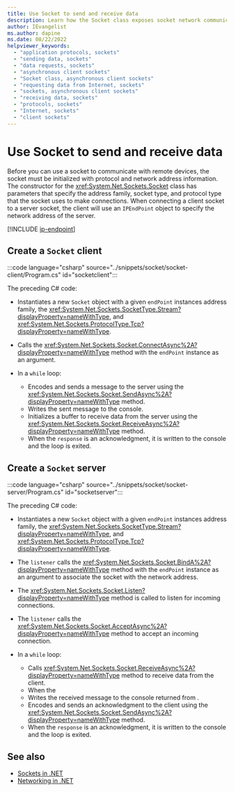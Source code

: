 ```yaml
---
title: Use Socket to send and receive data
description: Learn how the Socket class exposes socket network communication functionality in .NET.
author: IEvangelist
ms.author: dapine
ms.date: 08/22/2022
helpviewer_keywords:
  - "application protocols, sockets"
  - "sending data, sockets"
  - "data requests, sockets"
  - "asynchronous client sockets"
  - "Socket class, asynchronous client sockets"
  - "requesting data from Internet, sockets"
  - "sockets, asynchronous client sockets"
  - "receiving data, sockets"
  - "protocols, sockets"
  - "Internet, sockets"
  - "client sockets"
---
```


# Use Socket to send and receive data

Before you can use a socket to communicate with remote devices, the socket must be initialized with protocol and network address information. The constructor for the <xref:System.Net.Sockets.Socket> class has parameters that specify the address family, socket type, and protocol type that the socket uses to make connections. When connecting a client socket to a server socket, the client will use an `IPEndPoint` object to specify the network address of the server.

[!INCLUDE [ip-endpoint](../includes/ip-endpoint.md)]

## Create a `Socket` client

:::code language="csharp" source="../snippets/socket/socket-client/Program.cs" id="socketclient":::

The preceding C# code:

- Instantiates a new `Socket` object with a given `endPoint` instances address family, the <xref:System.Net.Sockets.SocketType.Stream?displayProperty=nameWithType>, and <xref:System.Net.Sockets.ProtocolType.Tcp?displayProperty=nameWithType>.
- Calls the <xref:System.Net.Sockets.Socket.ConnectAsync%2A?displayProperty=nameWithType> method with the `endPoint` instance as an argument.
- In a `while` loop:

  - Encodes and sends a message to the server using the <xref:System.Net.Sockets.Socket.SendAsync%2A?displayProperty=nameWithType> method.
  - Writes the sent message to the console.
  - Initializes a buffer to receive data from the server using the <xref:System.Net.Sockets.Socket.ReceiveAsync%2A?displayProperty=nameWithType> method.
  - When the `response` is an acknowledgment, it is written to the console and the loop is exited.

## Create a `Socket` server

:::code language="csharp" source="../snippets/socket/socket-server/Program.cs" id="socketserver":::

The preceding C# code:

- Instantiates a new `Socket` object with a given `endPoint` instances address family, the <xref:System.Net.Sockets.SocketType.Stream?displayProperty=nameWithType>, and <xref:System.Net.Sockets.ProtocolType.Tcp?displayProperty=nameWithType>.
- The `listener` calls the <xref:System.Net.Sockets.Socket.BindA%2A?displayProperty=nameWithType> method with the `endPoint` instance as an argument to associate the socket with the network address.
- The <xref:System.Net.Sockets.Socket.Listen?displayProperty=nameWithType> method is called to listen for incoming connections.
- The `listener` calls the <xref:System.Net.Sockets.Socket.AcceptAsync%2A?displayProperty=nameWithType> method to accept an incoming connection.
- In a `while` loop:

  - Calls <xref:System.Net.Sockets.Socket.ReceiveAsync%2A?displayProperty=nameWithType> method to receive data from the client.
  - When the 
  - Writes the received message to the console returned from .
  - Encodes and sends an acknowledgment to the client using the <xref:System.Net.Sockets.Socket.SendAsync%2A?displayProperty=nameWithType> method.
  - When the `response` is an acknowledgment, it is written to the console and the loop is exited.

## See also

- [Sockets in .NET](sockets-overview.md)
- [Networking in .NET](../overview.md)

